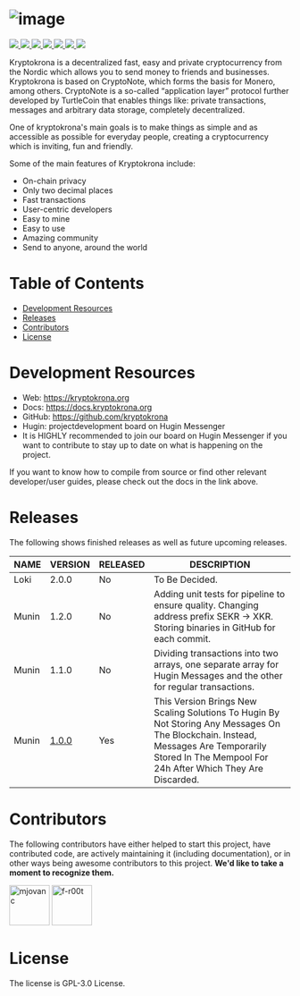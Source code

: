 # ![image](https://user-images.githubusercontent.com/36674091/169624229-5d071dea-bf48-49d2-86f3-6e7b1126e38d.png)

<p>
<a href="https://github.com/kryptokrona/kryptokrona/actions">
    <img src="https://github.com/kryptokrona/kryptokrona/actions/workflows/main-ci.yml/badge.svg">
</a>
<a href="https://github.com/kryptokrona/kryptokrona/issues">
    <img src="https://img.shields.io/github/issues/kryptokrona/kryptokrona">
</a>
<a href="https://github.com/kryptokrona/kryptokrona/pulls">
    <img src="https://img.shields.io/github/issues-pr/kryptokrona/kryptokrona">
</a>
<a href="https://github.com/kryptokrona/kryptokrona/commits/main">
    <img src="https://img.shields.io/github/commit-activity/m/kryptokrona/kryptokrona">
</a>
<a href="https://github.com/kryptokrona/kryptokrona/graphs/contributors">
    <img src="https://img.shields.io/github/contributors/kryptokrona/kryptokrona">
</a>
<a href="https://chat.kryptokrona.se">
    <img src="https://img.shields.io/discord/562673808582901793?label=Discord&logo=Discord&logoColor=white&style=flat">
</a> 
<a href="https://twitter.com/kryptokrona">
    <img src="https://img.shields.io/twitter/follow/kryptokrona">
</a>
</p>

Kryptokrona is a decentralized fast, easy and private cryptocurrency from the Nordic which allows you to send money to friends and businesses. Kryptokrona is based on CryptoNote, which forms the basis for Monero, among others. CryptoNote is a so-called “application layer” protocol further developed by TurtleCoin that enables things like: private transactions, messages and arbitrary data storage, completely decentralized.

One of kryptokrona's main goals is to make things as simple and as accessible as possible for everyday people, creating a cryptocurrency which is inviting, fun and friendly.

Some of the main features of Kryptokrona include:
- On-chain privacy
- Only two decimal places
- Fast transactions
- User-centric developers
- Easy to mine
- Easy to use
- Amazing community
- Send to anyone, around the world

# Table of Contents

- [Development Resources](#development-resources)
- [Releases](#releases)
- [Contributors](#contributors)
- [License](#license)

# Development Resources

- Web: https://kryptokrona.org
- Docs: https://docs.kryptokrona.org
- GitHub: https://github.com/kryptokrona
- Hugin: projectdevelopment board on Hugin Messenger
- It is HIGHLY recommended to join our board on Hugin Messenger if you want to contribute to stay up to date on what is happening on the project.

If you want to know how to compile from source or find other relevant developer/user guides, please check out the docs in the link above.

# Releases

The following shows finished releases as well as future upcoming releases.

| NAME  | VERSION | RELEASED | DESCRIPTION                                                                                                                                                                                       |
|-------|---------|----------|---------------------------------------------------------------------------------------------------------------------------------------------------------------------------------------------------|
| Loki  | 2.0.0   | No       | To Be Decided.                                                                                                                                                                                    |
| Munin | 1.2.0   | No       | Adding unit tests for pipeline to ensure quality. Changing address prefix SEKR -> XKR. Storing binaries in GitHub for each commit.                                                                |
| Munin | 1.1.0   | No       | Dividing transactions into two arrays, one separate array for Hugin Messages and the other for regular transactions.                                                                              |
| Munin | [1.0.0](https://github.com/kryptokrona/kryptokrona/releases/tag/1.0.0)   | Yes      | This Version Brings New Scaling Solutions To Hugin By Not Storing Any Messages On The Blockchain. Instead, Messages Are Temporarily Stored In The Mempool For 24h After Which They Are Discarded. |

# Contributors

The following contributors have either helped to start this project, have contributed
code, are actively maintaining it (including documentation), or in other ways
being awesome contributors to this project. **We'd like to take a moment to recognize them.**

[<img src="https://github.com/mjovanc.png?size=72" alt="mjovanc" width="72">](https://github.com/mjovanc)
[<img src="https://github.com/f-r00t.png?size=72" alt="f-r00t" width="72">](https://github.com/f-r00t)

# License

The license is GPL-3.0 License.
